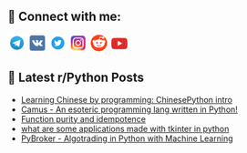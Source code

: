 ## 🔎 Connect with me:
[<img src="https://github.com/bullbesh/bullbesh/blob/main/images/Telegram.png" width="32" height="32" />](https://t.me/bullbesh)
[<img src="https://github.com/bullbesh/bullbesh/blob/main/images/VK.png" width="32" height="32" />](https://vk.com/bullbesh)
[<img src="https://github.com/bullbesh/bullbesh/blob/main/images/Twitter.png" width="32" height="32" />](https://twitter.com/bullbesh1)
[<img src="https://github.com/bullbesh/bullbesh/blob/main/images/Instagram.png" width="32" height="32" />](https://www.instagram.com/bullbesh)
[<img src="https://github.com/bullbesh/bullbesh/blob/main/images/Reddit.png" width="32" height="32" />](https://www.reddit.com/user/bullbesh)
[<img src="https://github.com/bullbesh/bullbesh/blob/main/images/YouTube.png" width="32" height="32" />](https://www.youtube.com/channel/UCtfjRs6uzgq5mfm8S06WTcg)

## 📕 Latest r/Python Posts
<!-- BLOG-POST-LIST:START -->
- [Learning Chinese by programming: ChinesePython intro](https://www.reddit.com/r/Python/comments/11hfslh/learning_chinese_by_programming_chinesepython/)
- [Camus - An esoteric programming lang written in Python!](https://www.reddit.com/r/Python/comments/11hf0o9/camus_an_esoteric_programming_lang_written_in/)
- [Function purity and idempotence](https://www.reddit.com/r/Python/comments/11heaaw/function_purity_and_idempotence/)
- [what are some applications made with tkinter in python](https://www.reddit.com/r/Python/comments/11hcdpn/what_are_some_applications_made_with_tkinter_in/)
- [PyBroker - Algotrading in Python with Machine Learning](https://www.reddit.com/r/Python/comments/11hbstv/pybroker_algotrading_in_python_with_machine/)
<!-- BLOG-POST-LIST:END -->
